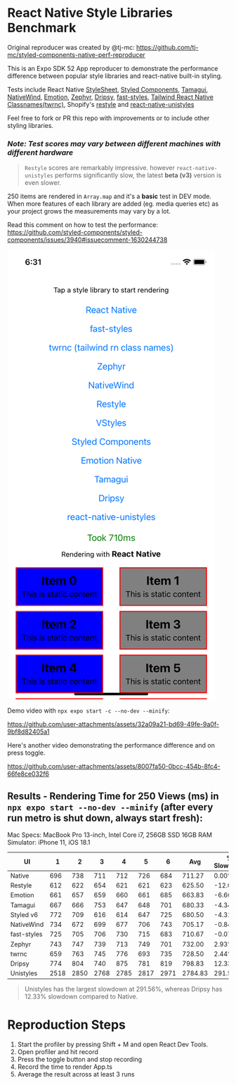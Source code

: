 # React Native Style Libraries Benchmark

Original reproducer was created by @tj-mc: https://github.com/tj-mc/styled-components-native-perf-reproducer

This is an Expo SDK 52 App reproducer to demonstrate the performance difference between popular style libraries and react-native built-in styling.

Tests include React Native [StyleSheet](https://reactnative.dev/docs/stylesheet), [Styled Components](https://github.com/styled-components/styled-components), [Tamagui](https://github.com/tamagui/tamagui), [NativeWind](https://github.com/marklawlor/nativewind), [Emotion](https://github.com/emotion-js/emotion), [Zephyr](https://github.com/FormidableLabs/react-native-zephyr), [Dripsy](https://github.com/nandorojo/dripsy), [fast-styles](https://github.com/fedemartinm/fast-styles), [Tailwind React Native Classnames(twrnc)](https://github.com/jaredh159/tailwind-react-native-classnames), Shopify's [restyle](https://github.com/Shopify/restyle) and [react-native-unistyles](https://github.com/jpudysz/react-native-unistyles) 

Feel free to fork or PR this repo with improvements or to include other styling libraries.

### ***Note: Test scores may vary between different machines with different hardware***

> `Restyle` scores are remarkably impressive. however `react-native-unistyles` performs significantly slow, the latest **beta (v3)** version is even slower.

250 items are rendered in `Array.map` and it's a **basic** test in DEV mode. When more features of each library are added (eg. media queries etc) as your project grows the measurements may vary by a lot.

Read this comment on how to test the performance: https://github.com/styled-components/styled-components/issues/3940#issuecomment-1630244738

![demo.png](assets/demo.png)

Demo video with `npx expo start -c --no-dev --minify`:

https://github.com/user-attachments/assets/32a09a21-bd69-49fe-9a0f-9bf8d82405a1

Here's another video demonstrating the performance difference and on press toggle.

https://github.com/user-attachments/assets/8007fa50-0bcc-454b-8fc4-66fe8ce032f6


## Results - Rendering Time for 250 Views (ms) in `npx expo start --no-dev --minify` (after every run metro is shut down, always start fresh):

Mac Specs:
MacBook Pro 13-inch, Intel Core i7, 256GB SSD 16GB RAM\
Simulator: iPhone 11, iOS 18.1

|UI           | 1    | 2    | 3    | 4    | 5    | 6    | Avg     | % Slowdown |
|-------------|------|------|------|------|------|------|---------|------------|
| Native      | 696  | 738  | 711  | 712  | 726  | 684  | 711.27  | 0.00%      |
| Restyle     | 612  | 622  | 654  | 621  | 621  | 623  | 625.50  | -12.05%    |
| Emotion     | 661  | 657  | 659  | 660  | 661  | 685  | 663.83  | -6.66%     |
| Tamagui     | 667  | 666  | 753  | 647  | 648  | 701  | 680.33  | -4.34%     |
| Styled v6   | 772  | 709  | 616  | 614  | 647  | 725  | 680.50  | -4.31%     |
| NativeWind  | 734  | 672  | 699  | 677  | 706  | 743  | 705.17  | -0.84%     |
| fast-styles | 725  | 705  | 706  | 730  | 715  | 683  | 710.67  | -0.07%     |
| Zephyr      | 743  | 747  | 739  | 713  | 749  | 701  | 732.00  | 2.93%      |
| twrnc       | 659  | 763  | 745  | 776  | 693  | 735  | 728.50  | 2.44%      |
| Dripsy      | 774  | 804  | 740  | 875  | 781  | 819  | 798.83  | 12.33%     |
| Unistyles   | 2518 | 2850 | 2768 | 2785 | 2817 | 2971 | 2784.83 | 291.56%    |

> Unistyles has the largest slowdown at 291.56%, whereas Dripsy has 12.33% slowdown compared to Native.

# Reproduction Steps

1. Start the profiler by pressing Shift + M and open React Dev Tools.
2. Open profiler and hit record
3. Press the toggle button and stop recording
4. Record the time to render App.ts
5. Average the result across at least 3 runs

